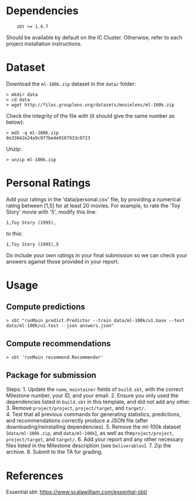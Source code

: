 # Dependencies

````
    sbt >= 1.4.7
````

Should be available by default on the IC Cluster. Otherwise, refer to each project installation instructions.

# Dataset

Download the ````ml-100k.zip```` dataset in the ````data/```` folder:
````
> mkdir data
> cd data
> wget http://files.grouplens.org/datasets/movielens/ml-100k.zip   
````

Check the integrity of the file with (it should give the same number as below):
````
> md5 -q ml-100k.zip
0e33842e24a9c977be4e0107933c0723 
````

Unzip:
````
> unzip ml-100k.zip
````

# Personal Ratings

Add your ratings in the 'data/personal.csv' file, by providing a numerical rating between [1,5] for at least 20 movies. For example, to rate the 'Toy Story' movie with '5', modify this line:

````
1,Toy Story (1995),
````

to this:
````
1,Toy Story (1995),5
````

Do include your own ratings in your final submission so we can check your answers against those provided in your report.

# Usage

## Compute predictions

````
> sbt "runMain predict.Predictor --train data/ml-100k/u1.base --test data/ml-100k/u1.test --json answers.json"
````

## Compute recommendations
````
> sbt 'runMain recommend.Recommender'
````

## Package for submission

Steps:
    1. Update the ````name````, ````maintainer```` fields of ````build.sbt````, with the correct Milestone number, your ID, and your email.
    2. Ensure you only used the dependencies listed in ````build.sbt```` in this template, and did not add any other.
    3. Remove ````project/project````, ````project/target````, and ````target/````.  
    4. Test that all previous commands for generating statistics, predictions, and recommendations correctly produce a JSON file (after downloading/reinstalling dependencies).
    5. Remove the ml-100k dataset (````data/ml-100k.zip````, and ````data/ml-100k````), as well as the````project/project````, ````project/target````, and ````target/````. 
    6. Add your report and any other necessary files listed in the Milestone description (see ````Deliverables````).
    7. Zip the archive.
    8. Submit to the TA for grading.

# References

Essential sbt: https://www.scalawilliam.com/essential-sbt/

